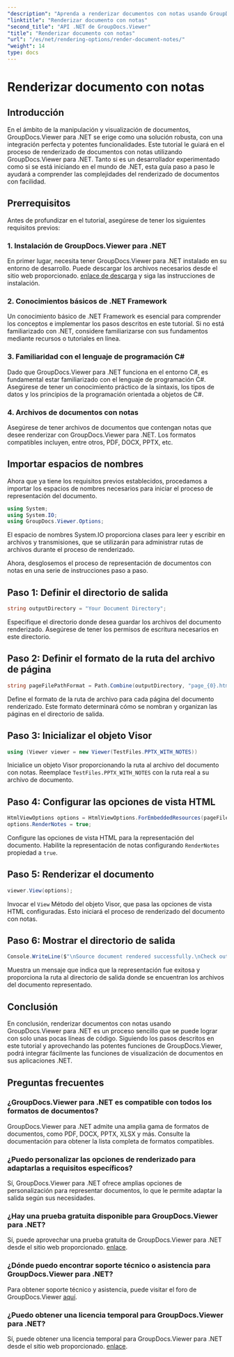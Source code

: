 ```yaml
---
"description": "Aprenda a renderizar documentos con notas usando GroupDocs.Viewer para .NET. Tutorial paso a paso para una integración perfecta en sus aplicaciones .NET."
"linktitle": "Renderizar documento con notas"
"second_title": "API .NET de GroupDocs.Viewer"
"title": "Renderizar documento con notas"
"url": "/es/net/rendering-options/render-document-notes/"
"weight": 14
type: docs
---
```

# Renderizar documento con notas

## Introducción
En el ámbito de la manipulación y visualización de documentos, GroupDocs.Viewer para .NET se erige como una solución robusta, con una integración perfecta y potentes funcionalidades. Este tutorial le guiará en el proceso de renderizado de documentos con notas utilizando GroupDocs.Viewer para .NET. Tanto si es un desarrollador experimentado como si se está iniciando en el mundo de .NET, esta guía paso a paso le ayudará a comprender las complejidades del renderizado de documentos con facilidad.
## Prerrequisitos
Antes de profundizar en el tutorial, asegúrese de tener los siguientes requisitos previos:
### 1. Instalación de GroupDocs.Viewer para .NET
En primer lugar, necesita tener GroupDocs.Viewer para .NET instalado en su entorno de desarrollo. Puede descargar los archivos necesarios desde el sitio web proporcionado. [enlace de descarga](https://releases.groupdocs.com/viewer/net/) y siga las instrucciones de instalación.
### 2. Conocimientos básicos de .NET Framework
Un conocimiento básico de .NET Framework es esencial para comprender los conceptos e implementar los pasos descritos en este tutorial. Si no está familiarizado con .NET, considere familiarizarse con sus fundamentos mediante recursos o tutoriales en línea.
### 3. Familiaridad con el lenguaje de programación C#
Dado que GroupDocs.Viewer para .NET funciona en el entorno C#, es fundamental estar familiarizado con el lenguaje de programación C#. Asegúrese de tener un conocimiento práctico de la sintaxis, los tipos de datos y los principios de la programación orientada a objetos de C#.
### 4. Archivos de documentos con notas
Asegúrese de tener archivos de documentos que contengan notas que desee renderizar con GroupDocs.Viewer para .NET. Los formatos compatibles incluyen, entre otros, PDF, DOCX, PPTX, etc.

## Importar espacios de nombres
Ahora que ya tiene los requisitos previos establecidos, procedamos a importar los espacios de nombres necesarios para iniciar el proceso de representación del documento.

```csharp
using System;
using System.IO;
using GroupDocs.Viewer.Options;
```
El espacio de nombres System.IO proporciona clases para leer y escribir en archivos y transmisiones, que se utilizarán para administrar rutas de archivos durante el proceso de renderizado.

Ahora, desglosemos el proceso de representación de documentos con notas en una serie de instrucciones paso a paso.
## Paso 1: Definir el directorio de salida
```csharp
string outputDirectory = "Your Document Directory";
```
Especifique el directorio donde desea guardar los archivos del documento renderizado. Asegúrese de tener los permisos de escritura necesarios en este directorio.
## Paso 2: Definir el formato de la ruta del archivo de página
```csharp
string pageFilePathFormat = Path.Combine(outputDirectory, "page_{0}.html");
```
Define el formato de la ruta de archivo para cada página del documento renderizado. Este formato determinará cómo se nombran y organizan las páginas en el directorio de salida.
## Paso 3: Inicializar el objeto Visor
```csharp
using (Viewer viewer = new Viewer(TestFiles.PPTX_WITH_NOTES))
```
Inicialice un objeto Visor proporcionando la ruta al archivo del documento con notas. Reemplace `TestFiles.PPTX_WITH_NOTES` con la ruta real a su archivo de documento.
## Paso 4: Configurar las opciones de vista HTML
```csharp
HtmlViewOptions options = HtmlViewOptions.ForEmbeddedResources(pageFilePathFormat);
options.RenderNotes = true;
```
Configure las opciones de vista HTML para la representación del documento. Habilite la representación de notas configurando `RenderNotes` propiedad a `true`.
## Paso 5: Renderizar el documento
```csharp
viewer.View(options);
```
Invocar el `View` Método del objeto Visor, que pasa las opciones de vista HTML configuradas. Esto iniciará el proceso de renderizado del documento con notas.
## Paso 6: Mostrar el directorio de salida
```csharp
Console.WriteLine($"\nSource document rendered successfully.\nCheck output in {outputDirectory}.");
```
Muestra un mensaje que indica que la representación fue exitosa y proporciona la ruta al directorio de salida donde se encuentran los archivos del documento representado.

## Conclusión
En conclusión, renderizar documentos con notas usando GroupDocs.Viewer para .NET es un proceso sencillo que se puede lograr con solo unas pocas líneas de código. Siguiendo los pasos descritos en este tutorial y aprovechando las potentes funciones de GroupDocs.Viewer, podrá integrar fácilmente las funciones de visualización de documentos en sus aplicaciones .NET.
## Preguntas frecuentes
### ¿GroupDocs.Viewer para .NET es compatible con todos los formatos de documentos?
GroupDocs.Viewer para .NET admite una amplia gama de formatos de documentos, como PDF, DOCX, PPTX, XLSX y más. Consulte la documentación para obtener la lista completa de formatos compatibles.
### ¿Puedo personalizar las opciones de renderizado para adaptarlas a requisitos específicos?
Sí, GroupDocs.Viewer para .NET ofrece amplias opciones de personalización para representar documentos, lo que le permite adaptar la salida según sus necesidades.
### ¿Hay una prueba gratuita disponible para GroupDocs.Viewer para .NET?
Sí, puede aprovechar una prueba gratuita de GroupDocs.Viewer para .NET desde el sitio web proporcionado. [enlace](https://releases.groupdocs.com/).
### ¿Dónde puedo encontrar soporte técnico o asistencia para GroupDocs.Viewer para .NET?
Para obtener soporte técnico y asistencia, puede visitar el foro de GroupDocs.Viewer [aquí](https://forum.groupdocs.com/c/viewer/9).
### ¿Puedo obtener una licencia temporal para GroupDocs.Viewer para .NET?
Sí, puede obtener una licencia temporal para GroupDocs.Viewer para .NET desde el sitio web proporcionado. [enlace](https://purchase.groupdocs.com/temporary-license/).